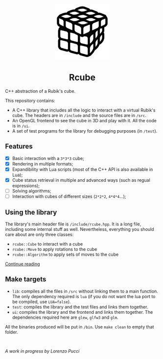 <div align="center">
<img src="icon.png" style="width: 180px">
<h1>Rcube</h1>
</div>
C++ abstraction of a Rubik's cube.

This repository contains:
- A C++ library that includes all the logic to interact with a virtual Rubik's
cube. The headers are in `/include` and the source files are in `/src`.
- An OpenGL frontend to see the cube in 3D and play with it. All the code is in
`/ui`.
- A set of test programs for the library for debugging purposes (in `/test`).

## Features
- [x] Basic interaction with a `3*3*3` cube;
- [x] Rendering in multiple formats;
- [x] Expandibility with Lua scripts (most of the C++ API is also available
in Lua);
- [x] Cube status retrieval in multiple and advanced ways (such as regual
expressions);
- [ ] Solving algorithms;
- [ ] Interaction with cubes of different sizes (`2*2*2`, `4*4*4`...);

## Using the library
The library's main header file is `/include/rcube.hpp`. It is a long file,
including some internal stuff as well. Nevertheless, everything you should
care about are only three classes:
- `rcube::Cube` to interact with a cube
- `rcube::Move` to apply rotations to the cube
- `rcube::Algorithm` to apply sets of moves to the cube

[Continue reading](doc/README.md)

## Make targets
- `lib`: compiles all the files in `/src` without linking them to a main
function. The only dependency required is `lua` (if you do not want the lua
port to be compiled, use `LUA=false`).
- `test`: compiles the library and the test files and links them together.
- `ui`: compiles the library and the frontend and links them together. The
dependencies required here are `glew`, `glfw3` and `glm`.

All the binaries produced will be put in `/bin`. Use `make clean` to empty
that folder.

<br>

*A work in progress by Lorenzo Pucci*